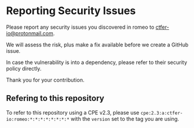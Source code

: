 # Reporting Security Issues

Please report any security issues you discovered in romeo to ctfer-io@protonmail.com.

We will assess the risk, plus make a fix available before we create a GitHub issue.

In case the vulnerability is into a dependency, please refer to their security policy directly.

Thank you for your contribution.

## Refering to this repository

To refer to this repository using a CPE v2.3, please use `cpe:2.3:a:ctfer-io:romeo:*:*:*:*:*:*:*:*` with the `version` set to the tag you are using.

